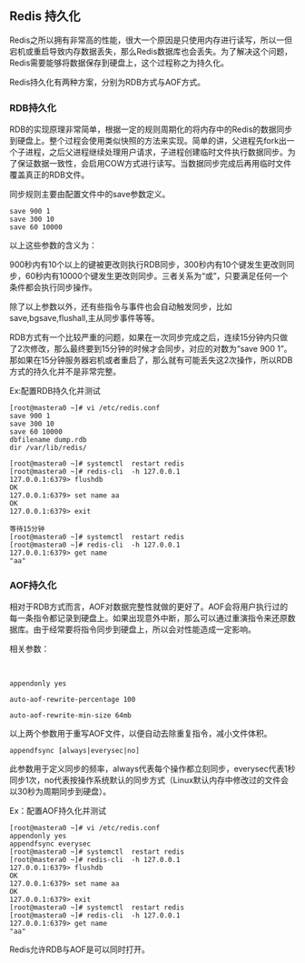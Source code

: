 ## Redis 持久化

Redis之所以拥有非常高的性能，很大一个原因是只使用内存进行读写，所以一但宕机或重启导致内存数据丢失，那么Redis数据库也会丢失。为了解决这个问题，Redis需要能够将数据保存到硬盘上，这个过程称之为持久化。

Redis持久化有两种方案，分别为RDB方式与AOF方式。

### RDB持久化

RDB的实现原理非常简单，根据一定的规则周期化的将内存中的Redis的数据同步到硬盘上。整个过程会使用类似快照的方法来实现。简单的讲，父进程先fork出一个子进程，之后父进程继续处理用户请求，子进程创建临时文件执行数据同步。为了保证数据一致性，会启用COW方式进行读写。当数据同步完成后再用临时文件覆盖真正的RDB文件。

同步规则主要由配置文件中的save参数定义。
​

```
save 900 1
save 300 10
save 60 10000
```

以上这些参数的含义为：

900秒内有10个以上的键被更改则执行RDB同步，300秒内有10个键发生更改则同步，60秒内有10000个键发生更改则同步。三者关系为“或”，只要满足任何一个条件都会执行同步操作。

除了以上参数以外，还有些指令与事件也会自动触发同步，比如save,bgsave,flushall,主从同步事件等等。

RDB方式有一个比较严重的问题，如果在一次同步完成之后，连续15分钟内只做了2次修改，那么最终要到15分钟的时候才会同步，对应的对数为“save 900 1”。那如果在15分钟服务器宕机或者重启了，那么就有可能丢失这2次操作，所以RDB方式的持久化并不是非常完整。

Ex:配置RDB持久化并测试

```shell
[root@mastera0 ~]# vi /etc/redis.conf
save 900 1
save 300 10
save 60 10000
dbfilename dump.rdb
dir /var/lib/redis/

[root@mastera0 ~]# systemctl  restart redis
[root@mastera0 ~]# redis-cli  -h 127.0.0.1
127.0.0.1:6379> flushdb
OK
127.0.0.1:6379> set name aa
OK
127.0.0.1:6379> exit

等待15分钟
[root@mastera0 ~]# systemctl  restart redis
[root@mastera0 ~]# redis-cli  -h 127.0.0.1
127.0.0.1:6379> get name
"aa"
```

### AOF持久化

相对于RDB方式而言，AOF对数据完整性就做的更好了。AOF会将用户执行过的每一条指令都记录到硬盘上。如果出现意外中断，那么可以通过重演指令来还原数据库。由于经常要将指令同步到硬盘上，所以会对性能造成一定影响。

相关参数：

​

```
appendonly yes
```

```
auto-aof-rewrite-percentage 100
```

```
auto-aof-rewrite-min-size 64mb
```

以上两个参数用于重写AOF文件，以便自动去除重复指令，减小文件体积。

```
appendfsync [always|everysec|no]
```

此参数用于定义同步的频率，always代表每个操作都立刻同步，everysec代表1秒同步1次，no代表按操作系统默认的同步方式（Linux默认内存中修改过的文件会以30秒为周期同步到硬盘）。

Ex：配置AOF持久化并测试

```shell
[root@mastera0 ~]# vi /etc/redis.conf
appendonly yes
appendfsync everysec
[root@mastera0 ~]# systemctl  restart redis
[root@mastera0 ~]# redis-cli  -h 127.0.0.1
127.0.0.1:6379> flushdb
OK
127.0.0.1:6379> set name aa
OK
127.0.0.1:6379> exit
[root@mastera0 ~]# systemctl  restart redis
[root@mastera0 ~]# redis-cli  -h 127.0.0.1
127.0.0.1:6379> get name
"aa"
```

Redis允许RDB与AOF是可以同时打开。